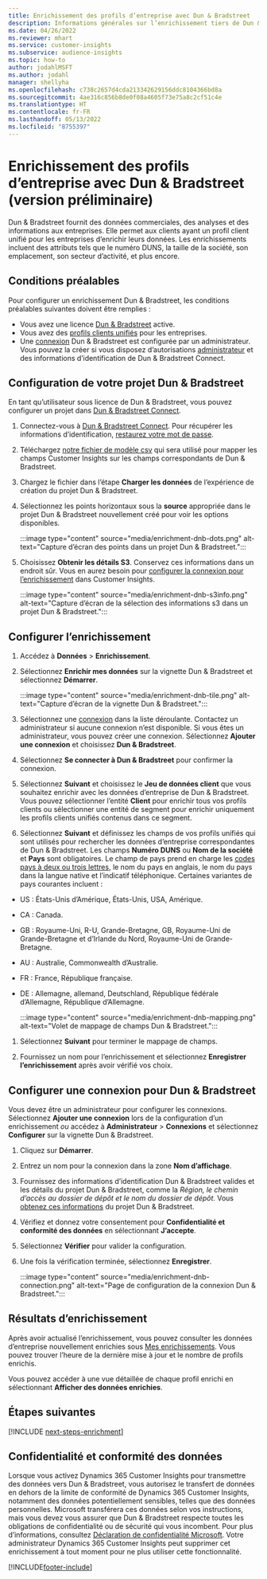 ```yaml
---
title: Enrichissement des profils d’entreprise avec Dun & Bradstreet
description: Informations générales sur l’enrichissement tiers de Dun & Bradstreet.
ms.date: 04/26/2022
ms.reviewer: mhart
ms.service: customer-insights
ms.subservice: audience-insights
ms.topic: how-to
author: jodahlMSFT
ms.author: jodahl
manager: shellyha
ms.openlocfilehash: c738c2657d4cda213342629156ddc8104366bd8a
ms.sourcegitcommit: 4ae316c856b8de0f08a4605f73e75a8c2cf51c4e
ms.translationtype: HT
ms.contentlocale: fr-FR
ms.lasthandoff: 05/13/2022
ms.locfileid: "8755397"
---
```

# <a name="enrichment-of-company-profiles-with-dun--bradstreet-preview"></a>Enrichissement des profils d’entreprise avec Dun & Bradstreet (version préliminaire)

Dun & Bradstreet fournit des données commerciales, des analyses et des informations aux entreprises. Elle permet aux clients ayant un profil client unifié pour les entreprises d’enrichir leurs données. Les enrichissements incluent des attributs tels que le numéro DUNS, la taille de la société, son emplacement, son secteur d’activité, et plus encore.

## <a name="prerequisites"></a>Conditions préalables

Pour configurer un enrichissement Dun & Bradstreet, les conditions préalables suivantes doivent être remplies :

- Vous avez une licence [Dun & Bradstreet](https://www.dnb.com/marketing/media/give-your-data-a-boost.html?source=microsoft_audience_insights) active.
- Vous avez des [profils clients unifiés](customer-profiles.md) pour les entreprises.
- Une [connexion](connections.md) Dun & Bradstreet est configurée par un administrateur. Vous pouvez la créer si vous disposez d’autorisations [administrateur](permissions.md#admin) et des informations d’identification de Dun & Bradstreet Connect.

## <a name="setting-up-your-dun--bradstreet-project"></a>Configuration de votre projet Dun & Bradstreet

En tant qu’utilisateur sous licence de Dun & Bradstreet, vous pouvez configurer un projet dans [Dun & Bradstreet Connect](https://connect.dnb.com?lead_source=microsoft_audienceinsights).


1. Connectez-vous à [Dun & Bradstreet Connect](https://connect.dnb.com?lead_source=microsoft_audienceinsights). Pour récupérer les informations d’identification, [restaurez votre mot de passe](https://sso.dnb.com/signin/forgot-password?lead_source=microsoft_audienceinsights).

1. Téléchargez [notre fichier de modèle csv](https://c360devenrichment.blob.core.windows.net/mapping/DnBCIdatamapping.csv) qui sera utilisé pour mapper les champs Customer Insights sur les champs correspondants de Dun & Bradstreet.

1. Chargez le fichier dans l’étape **Charger les données** de l’expérience de création du projet Dun & Bradstreet.

1. Sélectionnez les points horizontaux sous la **source** appropriée dans le projet Dun & Bradstreet nouvellement créé pour voir les options disponibles.

   :::image type="content" source="media/enrichment-dnb-dots.png" alt-text="Capture d’écran des points dans un projet Dun & Bradstreet.":::

1. Choisissez **Obtenir les détails S3**. Conservez ces informations dans un endroit sûr. Vous en aurez besoin pour [configurer la connexion pour l’enrichissement](#configure-a-connection-for-dun--bradstreet) dans Customer Insights.

   :::image type="content" source="media/enrichment-dnb-s3info.png" alt-text="Capture d’écran de la sélection des informations s3 dans un projet Dun & Bradstreet.":::

## <a name="configure-the-enrichment"></a>Configurer l’enrichissement

1. Accédez à **Données** > **Enrichissement**.

1. Sélectionnez **Enrichir mes données** sur la vignette Dun & Bradstreet et sélectionnez **Démarrer**.

   :::image type="content" source="media/enrichment-dnb-tile.png" alt-text="Capture d’écran de la vignette Dun & Bradstreet.":::

1. Sélectionnez une [connexion](connections.md) dans la liste déroulante. Contactez un administrateur si aucune connexion n’est disponible. Si vous êtes un administrateur, vous pouvez créer une connexion. Sélectionnez **Ajouter une connexion** et choisissez **Dun & Bradstreet**.

1. Sélectionnez **Se connecter à Dun & Bradstreet** pour confirmer la connexion.

1. Sélectionnez **Suivant** et choisissez le **Jeu de données client** que vous souhaitez enrichir avec les données d’entreprise de Dun & Bradstreet. Vous pouvez sélectionner l’entité **Client** pour enrichir tous vos profils clients ou sélectionner une entité de segment pour enrichir uniquement les profils clients unifiés contenus dans ce segment.

1. Sélectionnez **Suivant** et définissez les champs de vos profils unifiés qui sont utilisés pour rechercher les données d’entreprise correspondantes de Dun & Bradstreet. Les champs **Numéro DUNS** ou **Nom de la société** et **Pays** sont obligatoires. Le champ de pays prend en charge les [codes pays à deux ou trois lettres](https://www.iso.org/iso-3166-country-codes.html), le nom du pays en anglais, le nom du pays dans la langue native et l’indicatif téléphonique. Certaines variantes de pays courantes incluent :

- US : États-Unis d’Amérique, États-Unis, USA, Amérique.
- CA : Canada.
- GB : Royaume-Uni, R-U, Grande-Bretagne, GB, Royaume-Uni de Grande-Bretagne et d’Irlande du Nord, Royaume-Uni de Grande-Bretagne.
- AU : Australie, Commonwealth d’Australie.
- FR : France, République française.
- DE : Allemagne, allemand, Deutschland, République fédérale d’Allemagne, République d’Allemagne.

   :::image type="content" source="media/enrichment-dnb-mapping.png" alt-text="Volet de mappage de champs Dun & Bradstreet.":::

1. Sélectionnez **Suivant** pour terminer le mappage de champs.

1. Fournissez un nom pour l’enrichissement et sélectionnez **Enregistrer l’enrichissement** après avoir vérifié vos choix.

## <a name="configure-a-connection-for-dun--bradstreet"></a>Configurer une connexion pour Dun & Bradstreet

Vous devez être un administrateur pour configurer les connexions. Sélectionnez **Ajouter une connexion** lors de la configuration d’un enrichissement *ou* accédez à **Administrateur** > **Connexions** et sélectionnez **Configurer** sur la vignette Dun & Bradstreet.

1. Cliquez sur **Démarrer**.

1. Entrez un nom pour la connexion dans la zone **Nom d’affichage**.

1. Fournissez des informations d’identification Dun & Bradstreet valides et les détails du projet Dun & Bradstreet, comme la *Région, le chemin d’accès au dossier de dépôt et le nom du dossier de dépôt*. Vous [obtenez ces informations](#setting-up-your-dun--bradstreet-project) du projet Dun & Bradstreet.

1. Vérifiez et donnez votre consentement pour **Confidentialité et conformité des données** en sélectionnant **J’accepte**.

1. Sélectionnez **Vérifier** pour valider la configuration.

1. Une fois la vérification terminée, sélectionnez **Enregistrer**.

   :::image type="content" source="media/enrichment-dnb-connection.png" alt-text="Page de configuration de la connexion Dun & Bradstreet.":::

## <a name="enrichment-results"></a>Résultats d’enrichissement

Après avoir actualisé l’enrichissement, vous pouvez consulter les données d’entreprise nouvellement enrichies sous [Mes enrichissements](enrichment-hub.md). Vous pouvez trouver l’heure de la dernière mise à jour et le nombre de profils enrichis.

Vous pouvez accéder à une vue détaillée de chaque profil enrichi en sélectionnant **Afficher des données enrichies**.

## <a name="next-steps"></a>Étapes suivantes

[!INCLUDE [next-steps-enrichment](includes/next-steps-enrichment.md)]

## <a name="data-privacy-and-compliance"></a>Confidentialité et conformité des données

Lorsque vous activez Dynamics 365 Customer Insights pour transmettre des données vers Dun & Bradstreet, vous autorisez le transfert de données en dehors de la limite de conformité de Dynamics 365 Customer Insights, notamment des données potentiellement sensibles, telles que des données personnelles. Microsoft transférera ces données selon vos instructions, mais vous devez vous assurer que Dun & Bradstreet respecte toutes les obligations de confidentialité ou de sécurité qui vous incombent. Pour plus d’informations, consultez [Déclaration de confidentialité Microsoft](https://go.microsoft.com/fwlink/?linkid=396732).
Votre administrateur Dynamics 365 Customer Insights peut supprimer cet enrichissement à tout moment pour ne plus utiliser cette fonctionnalité.

[!INCLUDE[footer-include](includes/footer-banner.md)]
